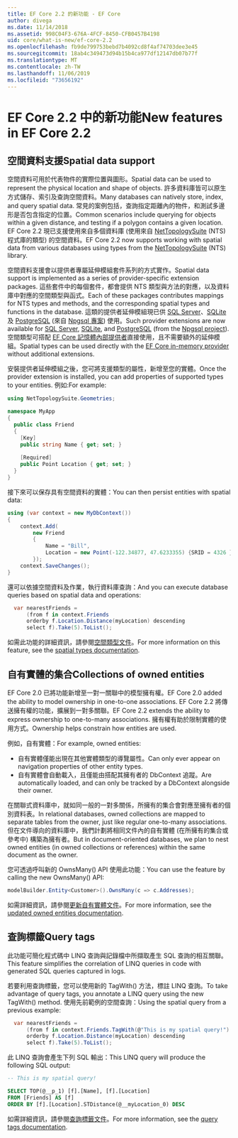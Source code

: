 ```yaml
---
title: EF Core 2.2 的新功能 - EF Core
author: divega
ms.date: 11/14/2018
ms.assetid: 998C04F3-676A-4FCF-8450-CFB0457B4198
uid: core/what-is-new/ef-core-2.2
ms.openlocfilehash: fb9de799753bebd7b4092cd8f4af74703dee3e45
ms.sourcegitcommit: 18ab4c349473d94b15b4ca977df12147db07b77f
ms.translationtype: MT
ms.contentlocale: zh-TW
ms.lasthandoff: 11/06/2019
ms.locfileid: "73656192"
---
```

# <a name="new-features-in-ef-core-22"></a><span data-ttu-id="fc838-102">EF Core 2.2 中的新功能</span><span class="sxs-lookup"><span data-stu-id="fc838-102">New features in EF Core 2.2</span></span>

## <a name="spatial-data-support"></a><span data-ttu-id="fc838-103">空間資料支援</span><span class="sxs-lookup"><span data-stu-id="fc838-103">Spatial data support</span></span>

<span data-ttu-id="fc838-104">空間資料可用於代表物件的實際位置與圖形。</span><span class="sxs-lookup"><span data-stu-id="fc838-104">Spatial data can be used to represent the physical location and shape of objects.</span></span>
<span data-ttu-id="fc838-105">許多資料庫皆可以原生方式儲存、索引及查詢空間資料。</span><span class="sxs-lookup"><span data-stu-id="fc838-105">Many databases can natively store, index, and query spatial data.</span></span>
<span data-ttu-id="fc838-106">常見的案例包括，查詢指定距離內的物件，和測試多邊形是否包含指定的位置。</span><span class="sxs-lookup"><span data-stu-id="fc838-106">Common scenarios include querying for objects within a given distance, and testing if a polygon contains a given location.</span></span>
<span data-ttu-id="fc838-107">EF Core 2.2 現已支援使用來自多個資料庫 (使用來自 [NetTopologySuite](https://github.com/NetTopologySuite/NetTopologySuite) (NTS) 程式庫的類型) 的空間資料。</span><span class="sxs-lookup"><span data-stu-id="fc838-107">EF Core 2.2 now supports working with spatial data from various databases using types from the [NetTopologySuite](https://github.com/NetTopologySuite/NetTopologySuite) (NTS) library.</span></span>

<span data-ttu-id="fc838-108">空間資料支援會以提供者專屬延伸模組套件系列的方式實作。</span><span class="sxs-lookup"><span data-stu-id="fc838-108">Spatial data support is implemented as a series of provider-specific extension packages.</span></span>
<span data-ttu-id="fc838-109">這些套件中的每個套件，都會提供 NTS 類型與方法的對應，以及資料庫中對應的空間類型與函式。</span><span class="sxs-lookup"><span data-stu-id="fc838-109">Each of these packages contributes mappings for NTS types and methods, and the corresponding spatial types and functions in the database.</span></span>
<span data-ttu-id="fc838-110">這類的提供者延伸模組現已供 [SQL Server](https://www.nuget.org/packages/Microsoft.EntityFrameworkCore.SqlServer.NetTopologySuite/)、[SQLite](https://www.nuget.org/packages/Microsoft.EntityFrameworkCore.Sqlite.NetTopologySuite/) 及 [PostgreSQL](https://www.nuget.org/packages/Npgsql.EntityFrameworkCore.PostgreSQL.NetTopologySuite/) (來自 [Npgsql 專案](https://www.npgsql.org/)) 使用。</span><span class="sxs-lookup"><span data-stu-id="fc838-110">Such provider extensions are now available for [SQL Server](https://www.nuget.org/packages/Microsoft.EntityFrameworkCore.SqlServer.NetTopologySuite/), [SQLite](https://www.nuget.org/packages/Microsoft.EntityFrameworkCore.Sqlite.NetTopologySuite/), and [PostgreSQL](https://www.nuget.org/packages/Npgsql.EntityFrameworkCore.PostgreSQL.NetTopologySuite/) (from the [Npgsql project](https://www.npgsql.org/)).</span></span>
<span data-ttu-id="fc838-111">空間類型可搭配 [EF Core 記憶體內部提供者](xref:core/providers/in-memory/index)直接使用，且不需要額外的延伸模組。</span><span class="sxs-lookup"><span data-stu-id="fc838-111">Spatial types can be used directly with the [EF Core in-memory provider](xref:core/providers/in-memory/index) without additional extensions.</span></span>

<span data-ttu-id="fc838-112">安裝提供者延伸模組之後，您可將支援類型的屬性，新增至您的實體。</span><span class="sxs-lookup"><span data-stu-id="fc838-112">Once the provider extension is installed, you can add properties of supported types to your entities.</span></span> <span data-ttu-id="fc838-113">例如:</span><span class="sxs-lookup"><span data-stu-id="fc838-113">For example:</span></span>

``` csharp
using NetTopologySuite.Geometries;

namespace MyApp
{
  public class Friend
  {
    [Key]
    public string Name { get; set; }
  
    [Required]
    public Point Location { get; set; }
  }
}
```

<span data-ttu-id="fc838-114">接下來可以保存具有空間資料的實體：</span><span class="sxs-lookup"><span data-stu-id="fc838-114">You can then persist entities with spatial data:</span></span>

``` csharp
using (var context = new MyDbContext())
{
    context.Add(
        new Friend
        {
            Name = "Bill",
            Location = new Point(-122.34877, 47.6233355) {SRID = 4326 }
        });
    context.SaveChanges();
}
```

<span data-ttu-id="fc838-115">還可以依據空間資料及作業，執行資料庫查詢：</span><span class="sxs-lookup"><span data-stu-id="fc838-115">And you can execute database queries based on spatial data and operations:</span></span>

``` csharp
  var nearestFriends =
      (from f in context.Friends
      orderby f.Location.Distance(myLocation) descending
      select f).Take(5).ToList();
```

<span data-ttu-id="fc838-116">如需此功能的詳細資訊，請參閱[空間類型文件](xref:core/modeling/spatial)。</span><span class="sxs-lookup"><span data-stu-id="fc838-116">For more information on this feature, see the [spatial types documentation](xref:core/modeling/spatial).</span></span>

## <a name="collections-of-owned-entities"></a><span data-ttu-id="fc838-117">自有實體的集合</span><span class="sxs-lookup"><span data-stu-id="fc838-117">Collections of owned entities</span></span>

<span data-ttu-id="fc838-118">EF Core 2.0 已將功能新增至一對一關聯中的模型擁有權。</span><span class="sxs-lookup"><span data-stu-id="fc838-118">EF Core 2.0 added the ability to model ownership in one-to-one associations.</span></span>
<span data-ttu-id="fc838-119">EF Core 2.2 將傳送擁有權的功能，擴展到一對多關聯。</span><span class="sxs-lookup"><span data-stu-id="fc838-119">EF Core 2.2 extends the ability to express ownership to one-to-many associations.</span></span>
<span data-ttu-id="fc838-120">擁有權有助於限制實體的使用方式。</span><span class="sxs-lookup"><span data-stu-id="fc838-120">Ownership helps constrain how entities are used.</span></span>

<span data-ttu-id="fc838-121">例如，自有實體：</span><span class="sxs-lookup"><span data-stu-id="fc838-121">For example, owned entities:</span></span>

- <span data-ttu-id="fc838-122">自有實體僅能出現在其他實體類型的導覽屬性。</span><span class="sxs-lookup"><span data-stu-id="fc838-122">Can only ever appear on navigation properties of other entity types.</span></span>
- <span data-ttu-id="fc838-123">自有實體會自動載入，且僅能由搭配其擁有者的 DbContext 追蹤。</span><span class="sxs-lookup"><span data-stu-id="fc838-123">Are automatically loaded, and can only be tracked by a DbContext alongside their owner.</span></span>

<span data-ttu-id="fc838-124">在關聯式資料庫中，就如同一般的一對多關係，所擁有的集合會對應至擁有者的個別資料表。</span><span class="sxs-lookup"><span data-stu-id="fc838-124">In relational databases, owned collections are mapped to separate tables from the owner, just like regular one-to-many associations.</span></span>
<span data-ttu-id="fc838-125">但在文件導向的資料庫中，我們計劃將相同文件內的自有實體 (在所擁有的集合或參考中) 構築為擁有者。</span><span class="sxs-lookup"><span data-stu-id="fc838-125">But in document-oriented databases, we plan to nest owned entities (in owned collections or references) within the same document as the owner.</span></span>

<span data-ttu-id="fc838-126">您可透過呼叫新的 OwnsMany() API 使用此功能：</span><span class="sxs-lookup"><span data-stu-id="fc838-126">You can use the feature by calling the new OwnsMany() API:</span></span>

``` csharp
modelBuilder.Entity<Customer>().OwnsMany(c => c.Addresses);
```

<span data-ttu-id="fc838-127">如需詳細資訊，請參閱[更新自有實體文件](xref:core/modeling/owned-entities#collections-of-owned-types)。</span><span class="sxs-lookup"><span data-stu-id="fc838-127">For more information, see the [updated owned entities documentation](xref:core/modeling/owned-entities#collections-of-owned-types).</span></span>

## <a name="query-tags"></a><span data-ttu-id="fc838-128">查詢標籤</span><span class="sxs-lookup"><span data-stu-id="fc838-128">Query tags</span></span>

<span data-ttu-id="fc838-129">此功能可簡化程式碼中 LINQ 查詢與記錄檔中所擷取產生 SQL 查詢的相互關聯。</span><span class="sxs-lookup"><span data-stu-id="fc838-129">This feature simplifies the correlation of LINQ queries in code with generated SQL queries captured in logs.</span></span>

<span data-ttu-id="fc838-130">若要利用查詢標籤，您可以使用新的 TagWith() 方法，標註 LINQ 查詢。</span><span class="sxs-lookup"><span data-stu-id="fc838-130">To take advantage of query tags, you annotate a LINQ query using the new TagWith() method.</span></span>
<span data-ttu-id="fc838-131">使用先前範例的空間查詢：</span><span class="sxs-lookup"><span data-stu-id="fc838-131">Using the spatial query from a previous example:</span></span>

``` csharp
  var nearestFriends =
      (from f in context.Friends.TagWith(@"This is my spatial query!")
      orderby f.Location.Distance(myLocation) descending
      select f).Take(5).ToList();
```

<span data-ttu-id="fc838-132">此 LINQ 查詢會產生下列 SQL 輸出：</span><span class="sxs-lookup"><span data-stu-id="fc838-132">This LINQ query will produce the following SQL output:</span></span>

``` sql
-- This is my spatial query!

SELECT TOP(@__p_1) [f].[Name], [f].[Location]
FROM [Friends] AS [f]
ORDER BY [f].[Location].STDistance(@__myLocation_0) DESC
```

<span data-ttu-id="fc838-133">如需詳細資訊，請參閱[查詢標籤文件](xref:core/querying/tags)。</span><span class="sxs-lookup"><span data-stu-id="fc838-133">For more information, see the [query tags documentation](xref:core/querying/tags).</span></span>
